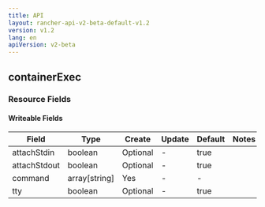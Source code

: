 ```yaml
---
title: API
layout: rancher-api-v2-beta-default-v1.2
version: v1.2
lang: en
apiVersion: v2-beta
---
```


## containerExec



### Resource Fields

#### Writeable Fields

Field | Type | Create | Update | Default | Notes
---|---|---|---|---|---
attachStdin | boolean | Optional | - | true | 
attachStdout | boolean | Optional | - | true | 
command | array[string] | Yes | - | - | 
tty | boolean | Optional | - | true | 



<br>

